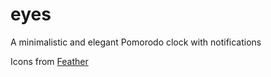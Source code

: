 # eyes

A minimalistic and elegant Pomorodo clock with notifications

Icons from [Feather](https://feathericons.com/)
